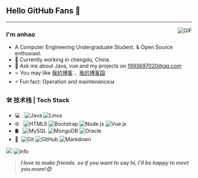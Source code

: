 ## Hello GitHub Fans 👋
---
<img align="right" alt="GIF" src="https://gimg2.baidu.com/image_search/src=http%3A%2F%2Fi0.hdslb.com%2Fbfs%2Farticle%2Ff0792f64672f68d7f132a8abaf9fb7d834114a25.gif&refer=http%3A%2F%2Fi0.hdslb.com&app=2002&size=f9999,10000&q=a80&n=0&g=0n&fmt=jpeg?sec=1624791079&t=e582027fc6b193c1c262ec750eb2095c" />


### I'm anhao

- A Computer Engineering Undergraduate Student. & Open Source enthusiast.
- 🌱 Currently working in chengdu, China.
- 💬 Ask me about Java, vue and my projects on [1993697020@qq.com](mailto:1993697020@qq.com)
- ⭐ You may like [我的博客](http://www.yunhao.club/wordpress/) 、[我的博客园](https://www.cnblogs.com/yangyunhao/) 
- ⚡ Fun fact: Operation and maintenance📊

### 🛠 技术栈 | Tech Stack

- 💻 &#160; ![Java](https://img.shields.io/badge/-Java-333333?style=flat&logo=Java&logoColor=007396)
![Linux](https://img.shields.io/badge/-Linux-333333?style=flat&logo=Linux&logoColor=FCC624)
- 🌐 &#160; ![HTML5](https://img.shields.io/badge/-HTML5-333333?style=flat&logo=HTML5)
![Bootstrap](https://img.shields.io/badge/-Bootstrap-333333?style=flat&logo=bootstrap&logoColor=563D7C)
![Node.js](https://img.shields.io/badge/-Node.js-333333?style=flat&logo=node.js)
![Vue.js](https://img.shields.io/badge/-VueJS-333333?style=flat&logo=Vue.js)
- 🛢 &#160; ![MySQL](https://img.shields.io/badge/-MySQL-333333?style=flat&logo=mysql)
![MongoDB](https://img.shields.io/badge/-MongoDB-333333?style=flat&logo=mongodb)
![Oracle](https://img.shields.io/badge/-Oracle-333333?style=flat&logo=Oracle)
- 🔧 &#160;![Git](https://img.shields.io/badge/-Git-333333?style=flat&logo=git)
![GitHub](https://img.shields.io/badge/-GitHub-333333?style=flat&logo=github)
![Markdown](https://img.shields.io/badge/-Markdown-333333?style=flat&logo=markdown)

![](https://visitor-badge.glitch.me/badge?page_id=anhao12138.readme)
![info](https://github-readme-stats.vercel.app/api?username=anhao12138&show_icons=true&count_private=true&hide=prs&theme=default_repocard)

> ***I love to make friends. so if you want to say hi, I'll be happy to meet you more!😊***

